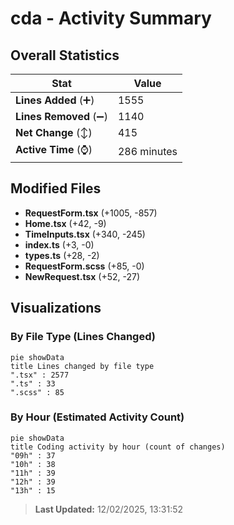 # cda - Activity Summary 

## Overall Statistics

| Stat                   | Value                                                             |
| ---------------------- | ----------------------------------------------------------------- |
| **Lines Added** (➕)   | 1555                                          |
| **Lines Removed** (➖) | 1140                                        |
| **Net Change** (↕)    | 415                |
| **Active Time** (⌚)   | 286 minutes |


## Modified Files
- **RequestForm.tsx** (+1005, -857)
- **Home.tsx** (+42, -9)
- **TimeInputs.tsx** (+340, -245)
- **index.ts** (+3, -0)
- **types.ts** (+28, -2)
- **RequestForm.scss** (+85, -0)
- **NewRequest.tsx** (+52, -27)

## Visualizations

### By File Type (Lines Changed)

```mermaid
pie showData
title Lines changed by file type
".tsx" : 2577
".ts" : 33
".scss" : 85
```

### By Hour (Estimated Activity Count)

```mermaid
pie showData
title Coding activity by hour (count of changes)
"09h" : 37
"10h" : 38
"11h" : 39
"12h" : 39
"13h" : 15
```


> **Last Updated:** 12/02/2025, 13:31:52